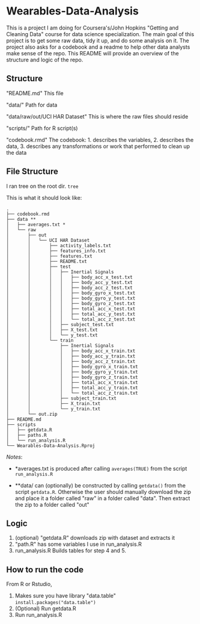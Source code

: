 # Wearables-Data-Analysis

This is a project I am doing for Coursera's/John Hopkins "Getting and Cleaning Data" course for data science specialization.
The main goal of this project is to get some raw data, tidy it up, and do some analysis on it. The project also asks for a codebook and a readme to help other data analysts make sense of the repo.
This README will provide an overview of the structure and logic of the repo.

## Structure

"README.md"
This file

"data/"
Path for data

"data/raw/out/UCI HAR Dataset"
This is where the raw files should reside


"scripts/"
Path for R script(s)

"codebook.rmd"
The codebook: 
        1. describes the variables,
        2. describes the data,
        3. describes any transformations or work that performed to clean up the data 

## File Structure

I ran tree on the root dir.
`tree`

This is what it should look like:

<!-- language: lang-none -->
    .
    ├── codebook.rmd
    ├── data **
    │   ├── averages.txt *
    │   └── raw
    │       ├── out
    │       │   └── UCI HAR Dataset
    │       │       ├── activity_labels.txt
    │       │       ├── features_info.txt
    │       │       ├── features.txt
    │       │       ├── README.txt
    │       │       ├── test
    │       │       │   ├── Inertial Signals
    │       │       │   │   ├── body_acc_x_test.txt
    │       │       │   │   ├── body_acc_y_test.txt
    │       │       │   │   ├── body_acc_z_test.txt
    │       │       │   │   ├── body_gyro_x_test.txt
    │       │       │   │   ├── body_gyro_y_test.txt
    │       │       │   │   ├── body_gyro_z_test.txt
    │       │       │   │   ├── total_acc_x_test.txt
    │       │       │   │   ├── total_acc_y_test.txt
    │       │       │   │   └── total_acc_z_test.txt
    │       │       │   ├── subject_test.txt
    │       │       │   ├── X_test.txt
    │       │       │   └── y_test.txt
    │       │       └── train
    │       │           ├── Inertial Signals
    │       │           │   ├── body_acc_x_train.txt
    │       │           │   ├── body_acc_y_train.txt
    │       │           │   ├── body_acc_z_train.txt
    │       │           │   ├── body_gyro_x_train.txt
    │       │           │   ├── body_gyro_y_train.txt
    │       │           │   ├── body_gyro_z_train.txt
    │       │           │   ├── total_acc_x_train.txt
    │       │           │   ├── total_acc_y_train.txt
    │       │           │   └── total_acc_z_train.txt
    │       │           ├── subject_train.txt
    │       │           ├── X_train.txt
    │       │           └── y_train.txt
    │       └── out.zip
    ├── README.md
    ├── scripts
    │   ├── getdata.R
    │   ├── paths.R
    │   └── run_analysis.R
    └── Wearables-Data-Analysis.Rproj
     
 *Notes*:
 
 * *averages.txt is produced after calling `averages(TRUE)` from the script `run_analysis.R`
 
 * **data/ can (optionally) be constructed by calling `getdata()` from the script `getdata.R`. Otherwise the user should manually download the zip and place it a folder called "raw" in a folder called "data". Then extract the zip to a folder called "out"
 
## Logic

1. (optional) "getdata.R" downloads zip with dataset and extracts it
2. "path.R" has some variables I use in run_analysis.R
3. run_analysis.R Builds tables for step 4 and 5. 


## How to run the code

From R or Rstudio,
1. Makes sure you have library "data.table"
`install.packages("data.table")`
2. (Optional) Run getdata.R
3. Run run_analysis.R
